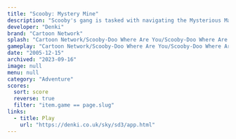 ```yaml
---
title: "Scooby: Mystery Mine"
description: "Scooby's gang is tasked with navigating the Mysterious Manor!"
developer: "Denki"
brand: "Cartoon Network"
splash: "Cartoon Network/Scooby-Doo Where Are You/Scooby-Doo Where Are You Episode 3/Splash.jpg"
gameplay: "Cartoon Network/Scooby-Doo Where Are You/Scooby-Doo Where Are You Episode 3/Play03.jpg"
date: "2005-12-15"
archived: "2023-09-16"
image: null
menu: null
category: "Adventure"
scores:
  sort: score
  reverse: true
  filter: "item.game == page.slug"
links:
  - title: Play
    url: "https://denki.co.uk/sky/sd3/app.html"
---
```

